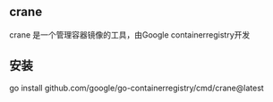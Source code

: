 crane
---

crane 是一个管理容器镜像的工具，由Google containerregistry开发


## 安装

go install github.com/google/go-containerregistry/cmd/crane@latest